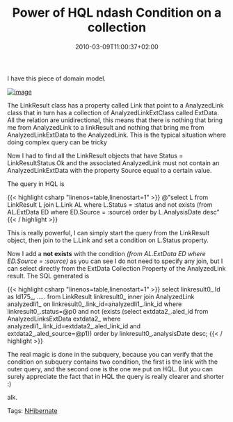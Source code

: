﻿---
title: "Power of HQL ndash Condition on a collection"
description: ""
date: 2010-03-09T11:00:37+02:00
draft: false
tags: [HQL,Nhibernate]
categories: [Nhibernate]
---
I have this piece of domain model.

[![image](http://www.codewrecks.com/blog/wp-content/uploads/2010/03/image_thumb.png "image")](http://www.codewrecks.com/blog/wp-content/uploads/2010/03/image.png)

The LinkResult class has a property called Link that point to a AnalyzedLink class that in turn has a collection of AnalyzedLinkExtClass called ExtData. All the relation are unidirectional, this means that there is nothing that bring me from AnalyzedLink to a linkResult and nothing that bring me from AnalyzedLinkExtData to the AnalyzedLink. This is the typical situation where doing complex query can be tricky

Now I had to find all the LinkResult objects that have Status = LinkResultStatus.Ok and the associated AnalyzedLink must not contain an AnalyzedLinkExtData with the property Source equal to a certain value.

The query in HQL is

{{< highlight csharp "linenos=table,linenostart=1" >}}
@"select L
from LinkResult L
join L.Link AL
where L.Status = :status and
not exists (from AL.ExtData ED where ED.Source = :source)
order by L.AnalysisDate desc"
{{< / highlight >}}

This is really powerful, I can simply start the query from the LinkResult object, then join to the L.Link and set a condition on L.Status property.

Now I add a **not exists** with the condition *(from AL.ExtData ED where ED.Source = :source)* as you can see I do not need to specify any join, but I can select directly from the ExtData Collection Property of the AnalyzedLink result. The SQL generated is

{{< highlight csharp "linenos=table,linenostart=1" >}}
select
linkresult0_.Id as Id175_,
.....
from
LinkResult linkresult0_
inner join
AnalyzedLink analyzedli1_
on linkresult0_.link_id=analyzedli1_.link_id
where
linkresult0_.status=@p0
and  not (exists (select
extdata2_.aled_id
from
AnalyzedLinksExtData extdata2_
where
analyzedli1_.link_id=extdata2_.aled_link_id
and extdata2_.aled_source=@p1))
order by
linkresult0_.analysisDate desc;
{{< / highlight >}}

The real magic is done in the subquery, because you can verify that the condition on subquery contains two condition, the first is the link with the outer query, and the second one is the one we put on HQL. But you can surely appreciate the fact that in HQL the query is really clearer and shorter :)

alk.

Tags: [NHibernate](http://technorati.com/tag/NHibernate)
